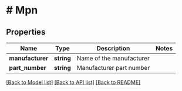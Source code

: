 # # Mpn

## Properties

Name | Type | Description | Notes
------------ | ------------- | ------------- | -------------
**manufacturer** | **string** | Name of the manufacturer |
**part_number** | **string** | Manufacturer part number |

[[Back to Model list]](../../README.md#models) [[Back to API list]](../../README.md#endpoints) [[Back to README]](../../README.md)
